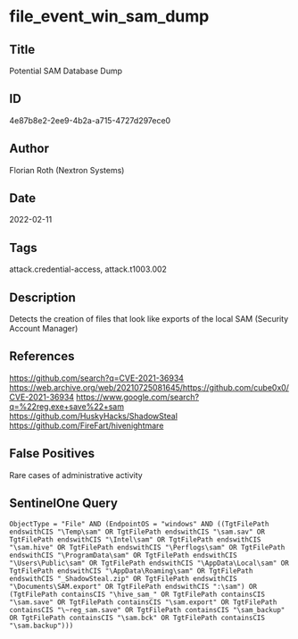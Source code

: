 # file_event_win_sam_dump

## Title
Potential SAM Database Dump

## ID
4e87b8e2-2ee9-4b2a-a715-4727d297ece0

## Author
Florian Roth (Nextron Systems)

## Date
2022-02-11

## Tags
attack.credential-access, attack.t1003.002

## Description
Detects the creation of files that look like exports of the local SAM (Security Account Manager)

## References
https://github.com/search?q=CVE-2021-36934
https://web.archive.org/web/20210725081645/https://github.com/cube0x0/CVE-2021-36934
https://www.google.com/search?q=%22reg.exe+save%22+sam
https://github.com/HuskyHacks/ShadowSteal
https://github.com/FireFart/hivenightmare

## False Positives
Rare cases of administrative activity

## SentinelOne Query
```
ObjectType = "File" AND (EndpointOS = "windows" AND ((TgtFilePath endswithCIS "\Temp\sam" OR TgtFilePath endswithCIS "\sam.sav" OR TgtFilePath endswithCIS "\Intel\sam" OR TgtFilePath endswithCIS "\sam.hive" OR TgtFilePath endswithCIS "\Perflogs\sam" OR TgtFilePath endswithCIS "\ProgramData\sam" OR TgtFilePath endswithCIS "\Users\Public\sam" OR TgtFilePath endswithCIS "\AppData\Local\sam" OR TgtFilePath endswithCIS "\AppData\Roaming\sam" OR TgtFilePath endswithCIS "_ShadowSteal.zip" OR TgtFilePath endswithCIS "\Documents\SAM.export" OR TgtFilePath endswithCIS ":\sam") OR (TgtFilePath containsCIS "\hive_sam_" OR TgtFilePath containsCIS "\sam.save" OR TgtFilePath containsCIS "\sam.export" OR TgtFilePath containsCIS "\~reg_sam.save" OR TgtFilePath containsCIS "\sam_backup" OR TgtFilePath containsCIS "\sam.bck" OR TgtFilePath containsCIS "\sam.backup")))

```